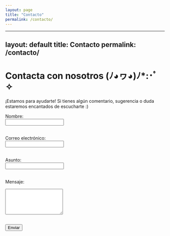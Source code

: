 ```yaml
---
layout: page
title: "Contacto"
permalink: /contacto/
---
```


---
layout: default
title: Contacto
permalink: /contacto/
---

<h1>Contacta con nosotros (ﾉ◕ヮ◕)ﾉ*:･ﾟ✧</h1>

¡Estamos para ayudarte! Si tienes algún comentario, sugerencia o duda estaremos encantados de escucharte :)

<form action="https://formspree.io/f/mqapwyoj" method="POST">
  <label for="name">Nombre:</label><br>
  <input type="text" id="name" name="name" required><br><br>

  <label for="email">Correo electrónico:</label><br>
  <input type="email" id="email" name="_replyto" required><br><br>

  <label for="subject">Asunto:</label><br>
  <input type="text" id="subject" name="subject" required><br><br>

  <label for="message">Mensaje:</label><br>
  <textarea id="message" name="message" rows="5" required></textarea><br><br>

  <button type="submit">Enviar</button>
</form>

